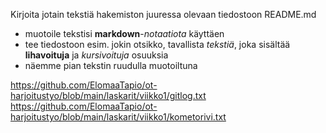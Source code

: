 Kirjoita jotain tekstiä hakemiston juuressa olevaan tiedostoon README.md

   * muotoile tekstisi **markdown**-_notaatiota_ käyttäen
   * tee tiedostoon esim. jokin otsikko, tavallista _tekstiä_, joka sisältää **lihavoituja** ja *kursivoituja* osuuksia
   * näemme pian tekstin ruudulla muotoiltuna

https://github.com/ElomaaTapio/ot-harjoitustyo/blob/main/laskarit/viikko1/gitlog.txt
https://github.com/ElomaaTapio/ot-harjoitustyo/blob/main/laskarit/viikko1/kometorivi.txt
